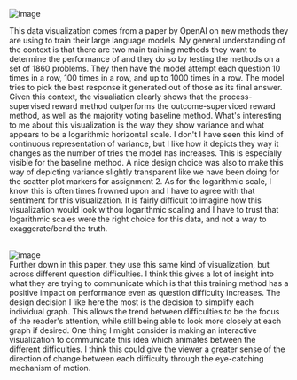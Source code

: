 ![image](https://github.com/cehrensperger/reflections/assets/19954402/067df1bd-1b2c-4ffe-bc06-cd131d0154e7)</br>

This data visualization comes from a paper by OpenAI on new methods they are using to train their large language models. My general understanding of the context is 
that there are two main training methods they want to determine the performance of and they do so by testing the methods on a set of 1860 problems. They then have the 
model attempt each question 10 times in a row, 100 times in a row, and up to 1000 times in a row. The model tries to pick the best response it generated out of those 
as its final answer. Given this context, the visualiation clearly shows that the process-supervised reward method outperforms the outcome-superviced reward method, as 
well as the majority voting baseline method. What's interesting to me about this visualization is the way they show variance and what appears to be a logarithmic 
horizontal scale. I don't I have seen this kind of continuous representation of variance, but I like how it depicts they way it changes as the number of tries the 
model has increases. This is especially visible for the baseline method. A nice design choice was also to make this way of depicting variance slightly transparent 
like we have been doing for the scatter plot markers for assignment 2. As for the logarithmic scale, I know this is often times frowned upon and I have to 
agree with that sentiment for this visualization. It is fairly difficult to imagine how this visualization would look withou logarithmic scaling and I have to 
trust that logarithmic scales were the right choice for this data, and not a way to exaggerate/bend the truth.</br></br>

![image](https://github.com/cehrensperger/reflections/assets/19954402/0f43fe0b-545f-4a3c-b3aa-4d631ed2c389)</br>
Further down in this paper, they use this same kind of visualization, but across different question difficulties. I think this gives a lot of insight into what they are 
trying to communicate which is that this training method has a positive impact on performance even as question difficulty increases. The design decision I like here 
the most is the decision to simplify each individual graph. This allows the trend between difficulties to be the focus of the reader's attention, while still being 
able to look more closely at each graph if desired. One thing I might consider is making an interactive visualization to communicate this idea which animates between 
the different difficulties. I think this could give the viewer a greater sense of the direction of change between each difficulty through the eye-catching mechanism of 
motion.
